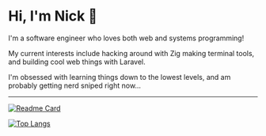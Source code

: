 # Hi, I'm Nick 👋

I'm a software engineer who loves both web and systems programming!
  
My current interests include hacking around with Zig making terminal tools, and building cool web things with Laravel.

I'm obsessed with learning things down to the lowest levels, and am probably getting nerd sniped right now...

---

[![Readme Card](https://github-readme-stats.vercel.app/api?username=nicklatch&show_icons=true&theme=onedark&rank_icon=github&hide=stars&card_width=475)](https://github.com/nicklatch/github-readme-stats)

[![Top Langs](https://github-readme-stats.vercel.app/api/top-langs/?username=nicklatch&show_icons=true&theme=onedark&card_width=475)](https://github.com/anuraghazra/github-readme-stats)
